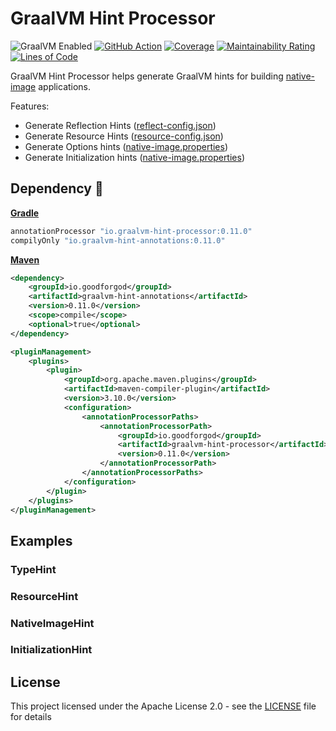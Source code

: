 # GraalVM Hint Processor

![GraalVM Enabled](https://img.shields.io/badge/GraalVM-Ready-orange?style=plastic)
[![GitHub Action](https://github.com/goodforgod/slf4j-simple-logger/workflows/Java%20CI/badge.svg)](https://github.com/GoodforGod/slf4j-simple-logger/actions?query=workflow%3A%22Java+CI%22)
[![Coverage](https://sonarcloud.io/api/project_badges/measure?project=GoodforGod_slf4j-simple-logger&metric=coverage)](https://sonarcloud.io/dashboard?id=GoodforGod_slf4j-simple-logger)
[![Maintainability Rating](https://sonarcloud.io/api/project_badges/measure?project=GoodforGod_slf4j-simple-logger&metric=sqale_rating)](https://sonarcloud.io/dashboard?id=GoodforGod_slf4j-simple-logger)
[![Lines of Code](https://sonarcloud.io/api/project_badges/measure?project=GoodforGod_slf4j-simple-logger&metric=ncloc)](https://sonarcloud.io/dashboard?id=GoodforGod_slf4j-simple-logger)

GraalVM Hint Processor helps generate GraalVM hints for building [native-image](https://www.graalvm.org/reference-manual/native-image/) applications.

Features:
- Generate Reflection Hints ([reflect-config.json](https://www.graalvm.org/reference-manual/native-image/Reflection/))
- Generate Resource Hints ([resource-config.json](https://www.graalvm.org/reference-manual/native-image/Resources/))
- Generate Options hints ([native-image.properties](https://www.graalvm.org/reference-manual/native-image/Options/))
- Generate Initialization hints ([native-image.properties](https://www.graalvm.org/reference-manual/native-image/ClassInitialization/))

## Dependency :rocket:

[**Gradle**](https://mvnrepository.com/artifact/io.goodforgod/io.graalvm-hint-processor)
```groovy
annotationProcessor "io.graalvm-hint-processor:0.11.0"
compilyOnly "io.graalvm-hint-annotations:0.11.0"
```

[**Maven**](https://mvnrepository.com/artifact/io.goodforgod/io.graalvm-hint-processor)
```xml
<dependency>
    <groupId>io.goodforgod</groupId>
    <artifactId>graalvm-hint-annotations</artifactId>
    <version>0.11.0</version>
    <scope>compile</scope>
    <optional>true</optional>
</dependency>
```

```xml
<pluginManagement>
    <plugins>
        <plugin>
            <groupId>org.apache.maven.plugins</groupId>
            <artifactId>maven-compiler-plugin</artifactId>
            <version>3.10.0</version>
            <configuration>
                <annotationProcessorPaths>
                    <annotationProcessorPath>
                        <groupId>io.goodforgod</groupId>
                        <artifactId>graalvm-hint-processor</artifactId>
                        <version>0.11.0</version>
                    </annotationProcessorPath>
                </annotationProcessorPaths>
            </configuration>
        </plugin>
    </plugins>
</pluginManagement>
```

## Examples

### TypeHint

### ResourceHint

### NativeImageHint

### InitializationHint

## License

This project licensed under the Apache License 2.0 - see the [LICENSE](LICENSE) file for details